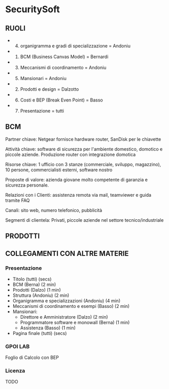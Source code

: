# SecuritySoft

## RUOLI

- 4) organigramma e gradi di specializzazione = Andoniu
- 1) BCM (Business Canvas Model) = Bernardi
- 3) Meccanismi di coordinamento = Andoniu
- 5) Mansionari = Andoniu
- 2) Prodotti e design = Dalzotto
- 6) Costi e BEP (Break Even Point) = Basso
- 7) Presentazione = tutti


## BCM

Partner chiave: Netgear fornisce hardware router, SanDisk per le chiavette

Attività chiave: software di sicurezza per l'ambiente domestico, domotico e piccole aziende. Produzione router con integrazione domotica

Risorse chiave: 1 ufficio con 3 stanze (commerciale, sviluppo, magazzino), 10 persone, commercialisti esterni, software nostro

Proposte di valore: azienda giovane molto competente di garanzia e sicurezza personale.

Relazioni con i Clienti: assistenza remota via mail, teamviewer e guida tramite FAQ

Canali: sito web, numero telefonico, pubblicità

Segmenti di clientela: Privati, piccole aziende nel settore tecnico/industriale


## PRODOTTI



## COLLEGAMENTI CON ALTRE MATERIE

### Presentazione

- Titolo (tutti) (secs)
- BCM (Berna) (2 min)
- Prodotti (Dalzo) (1 min)
- Struttura (Andoniu) (2 min)
- Organigramma e specializzazioni (Andoniu) (4 min)
- Meccanismi di coordinamento e esempi (Basso) (2 min)
- Mansionari:
	- Direttore e Amministratore (Dalzo) (2 min)
	- Programmatore software e monowall (Berna) (1 min)
	- Assistenza (Basso) (1 min)
- Pagina finale (tutti) (secs)

### GPOI LAB

Foglio di Calcolo con BEP

### Licenza

TODO
